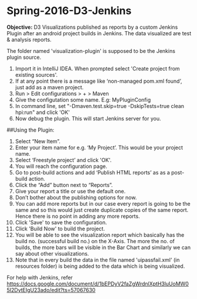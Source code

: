 # Spring-2016-D3-Jenkins
**Objective:** D3 Visualizations published as reports by a custom Jenkins Plugin after an android project builds in Jenkins. The data visualized are test & analysis reports.

The folder named 'visualization-plugin' is supposed to be the Jenkins plugin source.  
1. Import it in IntelliJ IDEA. When prompted select 'Create project from existing sources'.  
2. If at any point there is a message like ‘non-managed pom.xml found’, just add as a maven project.  
3. Run > Edit configurations > + > Maven  
4. Give the configutation some name. E.g: MyPluginConfig  
5. In command line, set "-Dmaven.test.skip=true -DskipTests=true clean hpi:run" and click 'OK'  
6. Now debug the plugin. This will start Jenkins server for you.  

##Using the Plugin:
1. Select “New Item”.  
2. Enter your item name for e.g. ‘My Project’. This would be your project name.  
3. Select ‘Freestyle project’ and click 'OK'.  
4. You will reach the configuration page.  
5. Go to post-build actions and add ‘Publish HTML reports’ as  as a post-build action.  
6. Click the “Add” button next to “Reports”.  
7. Give your report a title or use the default one.  
8. Don’t bother about the publishing options for now.  
9. You can add more reports but in our case every report is going to be the same and so this would just create duplicate copies of the same report. Hence there is no point in adding any more reports.  
10. Click 'Save' to save the configuration.  
11. Click 'Build Now' to build the project.  
12. You will be able to see the visualization report which basically has the build no. (successful build no.) on the X-Axis. The more the no. of builds, the more bars will be visible in the Bar Chart and similarly we can say about other visualizations.  
13. Note that in every build the data in the file named 'uipassfail.xml' (in resources folder) is being added to the data which is being visualized.  


For help with Jenkins, refer https://docs.google.com/document/d/1bEPDyV2faZgWrdnlXptH3luUoMW05I2DytEIgU23ado/edit?ts=57067630
